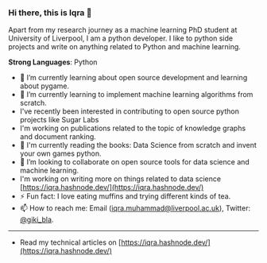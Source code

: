 ### Hi there, this is Iqra 👋

Apart from my research journey as a machine learning PhD student at University of Liverpool, I am a python developer. I like to python side projects and write on anything related to Python and machine learning. 

**Strong Languages**: Python 
  
- 🔭 I’m currently learning about open source development and learning about pygame.
- 🌱 I’m currently learning to implement machine learning algorithms from scratch.
- I've recently been interested in contributing to open source python projects like Sugar Labs
- I'm working on publications related to the topic of knowledge graphs and document ranking.
- :book: I'm currently reading the books: Data Science from scratch and invent your own games python.
- 👯 I’m looking to collaborate on open source tools for data science and machine learning.
- I'm working on writing more on things related to data science [https://iqra.hashnode.dev/](https://iqra.hashnode.dev/)
- ⚡ Fun fact: I love eating muffins and trying different kinds of tea. 
- 📫 How to reach me: Email (iqra.muhammad@liverpool.ac.uk), Twitter: [@giki_bla](https://twitter.com/giki_bla).
--------------

- Read my technical articles on [https://iqra.hashnode.dev/](https://iqra.hashnode.dev/)



